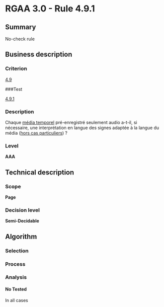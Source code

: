 # RGAA 3.0 -  Rule 4.9.1

## Summary

No-check rule

## Business description

### Criterion

[4.9](http://disic.github.io/rgaa_referentiel_en/RGAA3.0_Criteria_English_version_v1.html#crit-4-9)

###Test

[4.9.1](http://disic.github.io/rgaa_referentiel_en/RGAA3.0_Criteria_English_version_v1.html#test-4-9-1)

### Description

Chaque <a href="http://references.modernisation.gouv.fr/referentiel-technique-0#mMediaTemp">m&eacute;dia temporel</a> pr&eacute;-enregistr&eacute; seulement audio a-t-il, si n&eacute;cessaire, une interpr&eacute;tation en langue des signes adapt&eacute;e &agrave; la langue du m&eacute;dia (<a href="http://references.modernisation.gouv.fr/referentiel-technique-0#cpCrit4-" title="Cas particuliers pour le crit&egrave;re 4.9">hors cas particuliers</a>) ?

### Level

**AAA**

## Technical description

### Scope

**Page**

### Decision level

**Semi-Decidable**

## Algorithm

### Selection

### Process

### Analysis

#### No Tested 

In all cases
